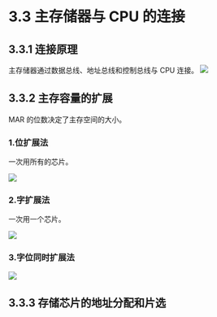 # 3.3 主存储器与 CPU 的连接

## 3.3.1 连接原理

主存储器通过数据总线、地址总线和控制总线与 CPU 连接。
![](https://csnotes.oss-cn-beijing.aliyuncs.com/photos/%E4%B8%BB%E5%AD%98%E4%B8%8ECPU%E8%BF%9E%E6%8E%A5.png)

## 3.3.2 主存容量的扩展

MAR 的位数决定了主存空间的大小。

### 1.位扩展法

一次用所有的芯片。

![](https://csnotes.oss-cn-beijing.aliyuncs.com/photos/%E4%BD%8D%E6%89%A9%E5%B1%95%E6%B3%95.png)

### 2.字扩展法

一次用一个芯片。

![](https://csnotes.oss-cn-beijing.aliyuncs.com/photos/%E5%AD%97%E6%89%A9%E5%B1%95%E6%B3%95.png)

### 3.字位同时扩展法

![](https://csnotes.oss-cn-beijing.aliyuncs.com/photos/%E5%AD%97%E4%BD%8D%E5%90%8C%E6%97%B6%E6%89%A9%E5%B1%95%E6%B3%95.png)

## 3.3.3 存储芯片的地址分配和片选


